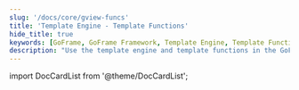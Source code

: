 ```yaml
---
slug: '/docs/core/gview-funcs'
title: 'Template Engine - Template Functions'
hide_title: true
keywords: [GoFrame, GoFrame Framework, Template Engine, Template Functions, Documentation Page, Front-end Development, Dynamic Templates, View Rendering, Function Extension, Programming Guide]
description: "Use the template engine and template functions in the GoFrame framework to implement dynamic templates and view rendering in web applications. By customizing and extending template functions, developers can perform front-end development more efficiently and enhance the flexibility of applications."
---
```

import DocCardList from '@theme/DocCardList';

<DocCardList />